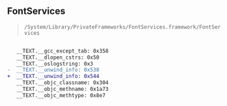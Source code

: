## FontServices

> `/System/Library/PrivateFrameworks/FontServices.framework/FontServices`

```diff

   __TEXT.__gcc_except_tab: 0x358
   __TEXT.__dlopen_cstrs: 0x50
   __TEXT.__oslogstring: 0x3
-  __TEXT.__unwind_info: 0x538
+  __TEXT.__unwind_info: 0x544
   __TEXT.__objc_classname: 0x304
   __TEXT.__objc_methname: 0x1a73
   __TEXT.__objc_methtype: 0x8e7

```
